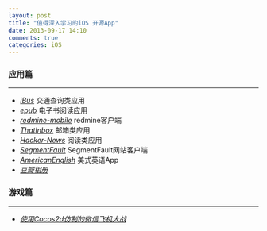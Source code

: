 ```yaml
---
layout: post
title: "值得深入学习的iOS 开源App"
date: 2013-09-17 14:10
comments: true
categories: iOS
---
```


### 应用篇
---
* [_iBus_](https://github.com/yanghua/iBus.git) 交通查询类应用
* [_epub_](https://github.com/zhiyu/epub.git) 电子书阅读应用
* [_redmine-mobile_](https://github.com/zhijie/redmine-mobile.git) redmine客户端
* [_ThatInbox_](https://github.com/Ink/ThatInbox) 邮箱类应用
* [_Hacker-News_](https://github.com/mmackh/Hacker-News-for-iOS.git) 阅读类应用
* [_SegmentFault_](https://github.com/gaosboy/iOSSF.git) SegmentFault网站客户端
* [_AmericanEnglish_](https://github.com/kesalin/AmericanEnglish) 美式英语App
* [_豆瓣相册_](https://github.com/TonnyTao/DoubanAlbum)

### 游戏篇
---
* [_使用Cocos2d仿制的微信飞机大战_](https://github.com/hxy060799/PlaneWar)